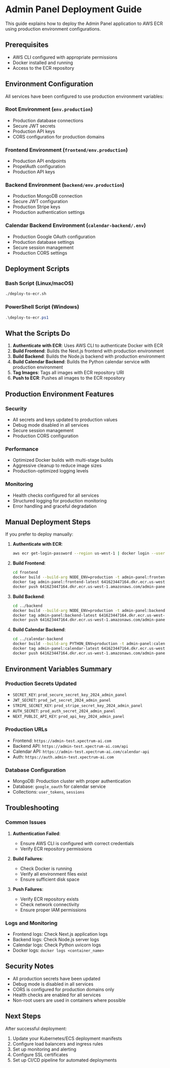 # Admin Panel Deployment Guide

This guide explains how to deploy the Admin Panel application to AWS ECR using production environment configurations.

## Prerequisites

- AWS CLI configured with appropriate permissions
- Docker installed and running
- Access to the ECR repository

## Environment Configuration

All services have been configured to use production environment variables:

### Root Environment (`env.production`)
- Production database connections
- Secure JWT secrets
- Production API keys
- CORS configuration for production domains

### Frontend Environment (`frontend/env.production`)
- Production API endpoints
- PropelAuth configuration
- Production API keys

### Backend Environment (`backend/env.production`)
- Production MongoDB connection
- Secure JWT configuration
- Production Stripe keys
- Production authentication settings

### Calendar Backend Environment (`calendar-backend/.env`)
- Production Google OAuth configuration
- Production database settings
- Secure session management
- Production CORS settings

## Deployment Scripts

### Bash Script (Linux/macOS)
```bash
./deploy-to-ecr.sh
```

### PowerShell Script (Windows)
```powershell
.\deploy-to-ecr.ps1
```

## What the Scripts Do

1. **Authenticate with ECR**: Uses AWS CLI to authenticate Docker with ECR
2. **Build Frontend**: Builds the Next.js frontend with production environment
3. **Build Backend**: Builds the Node.js backend with production environment
4. **Build Calendar Backend**: Builds the Python calendar service with production environment
5. **Tag Images**: Tags all images with ECR repository URI
6. **Push to ECR**: Pushes all images to the ECR repository

## Production Environment Features

### Security
- All secrets and keys updated to production values
- Debug mode disabled in all services
- Secure session management
- Production CORS configuration

### Performance
- Optimized Docker builds with multi-stage builds
- Aggressive cleanup to reduce image sizes
- Production-optimized logging levels

### Monitoring
- Health checks configured for all services
- Structured logging for production monitoring
- Error handling and graceful degradation

## Manual Deployment Steps

If you prefer to deploy manually:

1. **Authenticate with ECR**:
   ```bash
   aws ecr get-login-password --region us-west-1 | docker login --username AWS --password-stdin 641623447164.dkr.ecr.us-west-1.amazonaws.com
   ```

2. **Build Frontend**:
   ```bash
   cd frontend
   docker build --build-arg NODE_ENV=production -t admin-panel:frontend-latest .
   docker tag admin-panel:frontend-latest 641623447164.dkr.ecr.us-west-1.amazonaws.com/admin-panel:frontend-latest
   docker push 641623447164.dkr.ecr.us-west-1.amazonaws.com/admin-panel:frontend-latest
   ```

3. **Build Backend**:
   ```bash
   cd ../backend
   docker build --build-arg NODE_ENV=production -t admin-panel:backend-latest .
   docker tag admin-panel:backend-latest 641623447164.dkr.ecr.us-west-1.amazonaws.com/admin-panel:backend-latest
   docker push 641623447164.dkr.ecr.us-west-1.amazonaws.com/admin-panel:backend-latest
   ```

4. **Build Calendar Backend**:
   ```bash
   cd ../calendar-backend
   docker build --build-arg PYTHON_ENV=production -t admin-panel:calendar-latest .
   docker tag admin-panel:calendar-latest 641623447164.dkr.ecr.us-west-1.amazonaws.com/admin-panel:calendar-latest
   docker push 641623447164.dkr.ecr.us-west-1.amazonaws.com/admin-panel:calendar-latest
   ```

## Environment Variables Summary

### Production Secrets Updated
- `SECRET_KEY`: `prod_secure_secret_key_2024_admin_panel`
- `JWT_SECRET`: `prod_jwt_secret_2024_admin_panel`
- `STRIPE_SECRET_KEY`: `prod_stripe_secret_key_2024_admin_panel`
- `AUTH_SECRET`: `prod_auth_secret_2024_admin_panel`
- `NEXT_PUBLIC_API_KEY`: `prod_api_key_2024_admin_panel`

### Production URLs
- Frontend: `https://admin-test.xpectrum-ai.com`
- Backend API: `https://admin-test.xpectrum-ai.com/api`
- Calendar API: `https://admin-test.xpectrum-ai.com/calendar-api`
- Auth: `https://auth.admin-test.xpectrum-ai.com`

### Database Configuration
- MongoDB: Production cluster with proper authentication
- Database: `google_oauth` for calendar service
- Collections: `user_tokens`, `sessions`

## Troubleshooting

### Common Issues

1. **Authentication Failed**:
   - Ensure AWS CLI is configured with correct credentials
   - Verify ECR repository permissions

2. **Build Failures**:
   - Check Docker is running
   - Verify all environment files exist
   - Ensure sufficient disk space

3. **Push Failures**:
   - Verify ECR repository exists
   - Check network connectivity
   - Ensure proper IAM permissions

### Logs and Monitoring

- Frontend logs: Check Next.js application logs
- Backend logs: Check Node.js server logs
- Calendar logs: Check Python uvicorn logs
- Docker logs: `docker logs <container_name>`

## Security Notes

- All production secrets have been updated
- Debug mode is disabled in all services
- CORS is configured for production domains only
- Health checks are enabled for all services
- Non-root users are used in containers where possible

## Next Steps

After successful deployment:

1. Update your Kubernetes/ECS deployment manifests
2. Configure load balancers and ingress rules
3. Set up monitoring and alerting
4. Configure SSL certificates
5. Set up CI/CD pipeline for automated deployments 